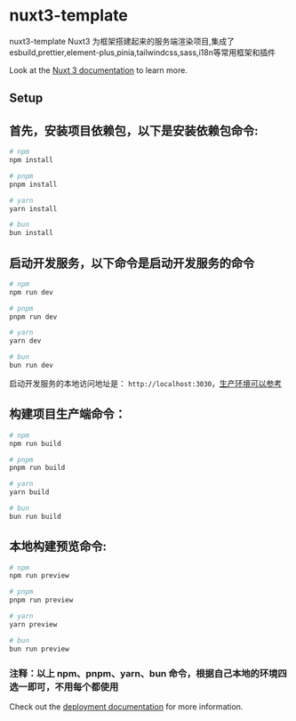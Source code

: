 # nuxt3-template
nuxt3-template Nuxt3 为框架搭建起来的服务端渲染项目,集成了esbuild,prettier,element-plus,pinia,tailwindcss,sass,i18n等常用框架和插件


Look at the [Nuxt 3 documentation](https://nuxt.com/docs/getting-started/introduction) to learn more.

## Setup

## 首先，安装项目依赖包，以下是安装依赖包命令:

```bash
# npm
npm install

# pnpm
pnpm install

# yarn
yarn install

# bun
bun install
```

## 启动开发服务，以下命令是启动开发服务的命令

```bash
# npm
npm run dev

# pnpm
pnpm run dev

# yarn
yarn dev

# bun
bun run dev
```

启动开发服务的本地访问地址是： `http://localhost:3030`，[生产环境可以参考](https://blog.csdn.net/mrjimin/article/details/130799761)

## 构建项目生产端命令：

```bash
# npm
npm run build

# pnpm
pnpm run build

# yarn
yarn build

# bun
bun run build
```

## 本地构建预览命令:

```bash
# npm
npm run preview

# pnpm
pnpm run preview

# yarn
yarn preview

# bun
bun run preview
```

### 注释：以上 npm、pnpm、yarn、bun 命令，根据自己本地的环境四选一即可，不用每个都使用

Check out the [deployment documentation](https://nuxt.com/docs/getting-started/deployment) for more information.
